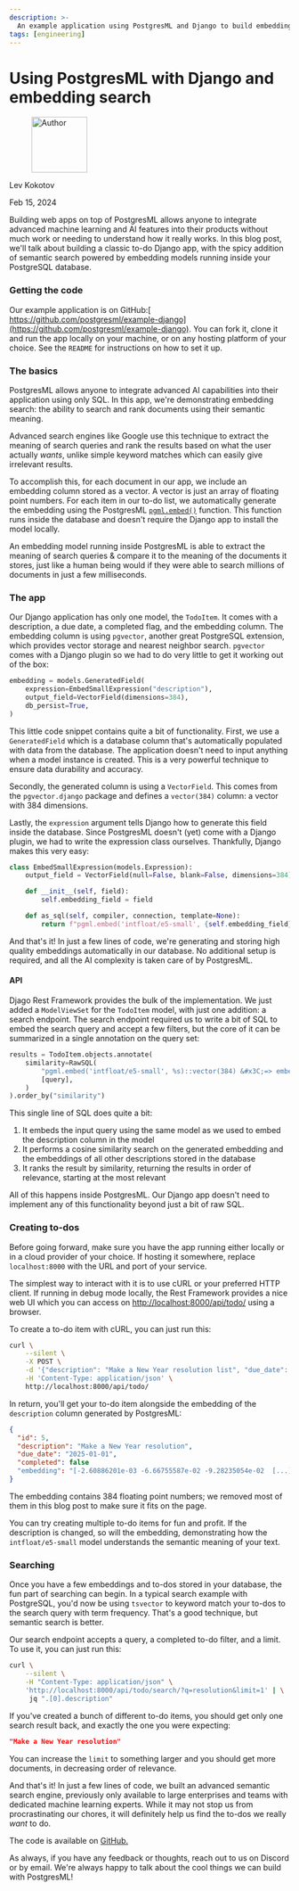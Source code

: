 ```yaml
---
description: >-
  An example application using PostgresML and Django to build embedding based search.
tags: [engineering]
---
```


# Using PostgresML with Django and embedding search

<div align="left">

<figure><img src=".gitbook/assets/lev.jpg" alt="Author" width="100"><figcaption></figcaption></figure>

</div>

Lev Kokotov

Feb 15, 2024

Building web apps on top of PostgresML allows anyone to integrate advanced machine learning and AI features into their products without much work or needing to understand how it really works. In this blog post, we'll talk about building a classic to-do Django app, with the spicy addition of semantic search powered by embedding models running inside your PostgreSQL database.

### Getting the code

Our example application is on GitHub:[ https://github.com/postgresml/example-django](https://github.com/postgresml/example-django). You can fork it, clone it and run the app locally on your machine, or on any hosting platform of your choice. See the `README` for instructions on how to set it up.

### The basics

PostgresML allows anyone to integrate advanced AI capabilities into their application using only SQL. In this app, we're demonstrating embedding search: the ability to search and rank documents using their semantic meaning.

Advanced search engines like Google use this technique to extract the meaning of search queries and rank the results based on what the user actually _wants_, unlike simple keyword matches which can easily give irrelevant results.

To accomplish this, for each document in our app, we include an embedding column stored as a vector. A vector is just an array of floating point numbers. For each item in our to-do list, we automatically generate the embedding using the PostgresML [`pgml.embed()`](https://postgresml.org/docs/api/sql-extension/pgml.embed) function. This function runs inside the database and doesn't require the Django app to install the model locally.

An embedding model running inside PostgresML is able to extract the meaning of search queries & compare it to the meaning of the documents it stores, just like a human being would if they were able to search millions of documents in just a few milliseconds.

### The app

Our Django application has only one model, the `TodoItem`. It comes with a description, a due date, a completed flag, and the embedding column. The embedding column is using `pgvector`, another great PostgreSQL extension, which provides vector storage and nearest neighbor search. `pgvector` comes with a Django plugin so we had to do very little to get it working out of the box:

```python
embedding = models.GeneratedField(
    expression=EmbedSmallExpression("description"),
    output_field=VectorField(dimensions=384),
    db_persist=True,
)    
```

This little code snippet contains quite a bit of functionality. First, we use a `GeneratedField` which is a database column that's automatically populated with data from the database. The application doesn't need to input anything when a model instance is created. This is a very powerful technique to ensure data durability and accuracy.

Secondly, the generated column is using a `VectorField`. This comes from the `pgvector.django` package and defines a `vector(384)` column: a vector with 384 dimensions.

Lastly, the `expression` argument tells Django how to generate this field inside the database. Since PostgresML doesn't (yet) come with a Django plugin, we had to write the expression class ourselves. Thankfully, Django makes this very easy:

```python
class EmbedSmallExpression(models.Expression):
    output_field = VectorField(null=False, blank=False, dimensions=384)

    def __init__(self, field):
        self.embedding_field = field

    def as_sql(self, compiler, connection, template=None):
        return f"pgml.embed('intfloat/e5-small', {self.embedding_field})", None
```

And that's it! In just a few lines of code, we're generating and storing high quality embeddings automatically in our database. No additional setup is required, and all the AI complexity is taken care of by PostgresML.

#### API

Djago Rest Framework provides the bulk of the implementation. We just added a `ModelViewSet` for the `TodoItem` model, with just one addition: a search endpoint. The search endpoint required us to write a bit of SQL to embed the search query and accept a few filters, but the core of it can be summarized in a single annotation on the query set:

```python
results = TodoItem.objects.annotate(
    similarity=RawSQL(
        "pgml.embed('intfloat/e5-small', %s)::vector(384) &#x3C;=> embedding",
        [query],
    )
).order_by("similarity")
```

This single line of SQL does quite a bit:

1. It embeds the input query using the same model as we used to embed the description column in the model
2. It performs a cosine similarity search on the generated embedding and the embeddings of all other descriptions stored in the database
3. It ranks the result by similarity, returning the results in order of relevance, starting at the most relevant

All of this happens inside PostgresML. Our Django app doesn't need to implement any of this functionality beyond just a bit of raw SQL.

### Creating to-dos

Before going forward, make sure you have the app running either locally or in a cloud provider of your choice. If hosting it somewhere, replace `localhost:8000` with the URL and port of your service.

The simplest way to interact with it is to use cURL or your preferred HTTP client. If running in debug mode locally, the Rest Framework provides a nice web UI which you can access on [http://localhost:8000/api/todo/](http://localhost:8000/api/todo/) using a browser.

To create a to-do item with cURL, you can just run this:

```bash
curl \
    --silent \
    -X POST \
    -d '{"description": "Make a New Year resolution list", "due_date": "2025-01-01"}' \
    -H 'Content-Type: application/json' \
    http://localhost:8000/api/todo/
```

In return, you'll get your to-do item alongside the embedding of the `description` column generated by PostgresML:

```json
{
  "id": 5,
  "description": "Make a New Year resolution",
  "due_date": "2025-01-01",
  "completed": false
  "embedding": "[-2.60886201e-03 -6.66755587e-02 -9.28235054e-02  [...]]"
}
```

The embedding contains 384 floating point numbers; we removed most of them in this blog post to make sure it fits on the page.

You can try creating multiple to-do items for fun and profit. If the description is changed, so will the embedding, demonstrating how the `intfloat/e5-small` model understands the semantic meaning of your text.

### Searching

Once you have a few embeddings and to-dos stored in your database, the fun part of searching can begin. In a typical search example with PostgreSQL, you'd now be using `tsvector` to keyword match your to-dos to the search query with term frequency. That's a good technique, but semantic search is better.

Our search endpoint accepts a query, a completed to-do filter, and a limit. To use it, you can just run this:

```bash
curl \
    --silent \
    -H "Content-Type: application/json" \
    'http://localhost:8000/api/todo/search/?q=resolution&limit=1' | \
     jq ".[0].description"
```

If you've created a bunch of different to-do items, you should get only one search result back, and exactly the one you were expecting:

```json
"Make a New Year resolution"
```

You can increase the `limit` to something larger and you should get more documents, in decreasing order of relevance.

And that's it! In just a few lines of code, we built an advanced semantic search engine, previously only available to large enterprises and teams with dedicated machine learning experts. While it may not stop us from procrastinating our chores, it will definitely help us find the to-dos we really _want_ to do.

The code is available on [GitHub.](https://github.com/postgresml/example-django)

As always, if you have any feedback or thoughts, reach out to us on Discord or by email. We're always happy to talk about the cool things we can build with PostgresML!
